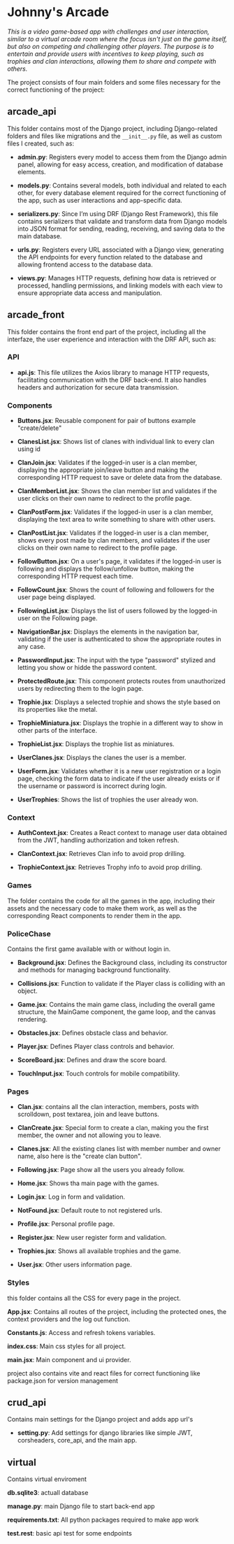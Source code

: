 # **Johnny's Arcade**

_This is a video game-based app with challenges and user interaction, similar to a virtual arcade room where the focus isn't just on the game itself, but also on competing and challenging other players. The purpose is to entertain and provide users with incentives to keep playing, such as trophies and clan interactions, allowing them to share and compete with others._

The project consists of four main folders and some files necessary for the correct functioning of the project:

## **arcade_api**
This folder contains most of the Django project, including Django-related folders and files like migrations and the `__init__.py` file, as well as custom files I created, such as:

- **admin.py**: Registers every model to access them from the Django admin panel, allowing for easy access, creation, and modification of database elements.

- **models.py**: Contains several models, both individual and related to each other, for every database element required for the correct functioning of the app, such as user interactions and app-specific data.

- **serializers.py**: Since I’m using DRF (Django Rest Framework), this file contains serializers that validate and transform data from Django models into JSON format for sending, reading, receiving, and saving data to the main database.

- **urls.py**: Registers every URL associated with a Django view, generating the API endpoints for every function related to the database and allowing frontend access to the database data.

- **views.py**: Manages HTTP requests, defining how data is retrieved or processed, handling permissions, and linking models with each view to ensure appropriate data access and manipulation.

## **arcade_front**
This folder contains the front end part of the project, including all the interfaze, the user experience and interaction with the DRF API, such as:

### API

- **api.js**:  This file utilizes the Axios library to manage HTTP requests, facilitating communication with the DRF back-end. It also handles headers and authorization for secure data transmission.

### Components 

- **Buttons.jsx**: Reusable component for pair of buttons example "create/delete"

- **ClanesList.jsx**: Shows list of clanes with individual link to every clan using id

- **ClanJoin.jsx**: Validates if the logged-in user is a clan member, displaying the appropriate join/leave button and making the corresponding HTTP request to save or delete data from the database.

- **ClanMemberList.jsx**: Shows the clan member list and validates if the user clicks on their own name to redirect to the profile page.

- **ClanPostForm.jsx**: Validates if the logged-in user is a clan member, displaying the text area to write something to share with other users.

- **ClanPostList.jsx**: Validates if the logged-in user is a clan member, shows every post made by clan members, and validates if the user clicks on their own name to redirect to the profile page.

- **FollowButton.jsx**: On a user's page, it validates if the logged-in user is following and displays the follow/unfollow button, making the corresponding HTTP request each time.

- **FollowCount.jsx**: Shows the count of following and followers for the user page being displayed.

- **FollowingList.jsx**: Displays the list of users followed by the logged-in user on the Following page.

- **NavigationBar.jsx**: Displays the elements in the navigation bar, validating if the user is authenticated to show the appropriate routes in any case.

- **PasswordInput.jsx**: The input with the type "password" stylized and letting you show or hidde the password content.

- **ProtectedRoute.jsx**: This component protects routes from unauthorized users by redirecting them to the login page.

- **Trophie.jsx**: Displays a selected trophie and shows the style based on its properties like the metal.

- **TrophieMiniatura.jsx**: Displays the trophie in a different way to show in other parts of the interface.

- **TrophieList.jsx**: Displays the trophie list as miniatures.

- **UserClanes.jsx**: Displays the clanes the user is a member.

- **UserForm.jsx**: Validates whether it is a new user registration or a login page, checking the form data to indicate if the user already exists or if the username or password is incorrect during login.

- **UserTrophies**: Shows the list of trophies the user already won.

### Context

- **AuthContext.jsx**: Creates a React context to manage user data obtained from the JWT, handling authorization and token refresh.

- **ClanContext.jsx**: Retrieves Clan info to avoid prop drilling.

- **TrophieContext.jsx**: Retrieves Trophy info to avoid prop drilling.

### Games
The folder contains the code for all the games in the app, including their assets and the necessary code to make them work, as well as the corresponding React components to render them in the app.

### PoliceChase
Contains the first game available with or without login in.

- **Background.jsx**: Defines the Background class, including its constructor and methods for managing background functionality.

- **Collisions.jsx**: Function to validate if the Player class is colliding with an object.

- **Game.jsx**: Contains the main game class, including the overall game structure, the MainGame component, the game loop, and the canvas rendering.

- **Obstacles.jsx**: Defines obstacle class and behavior.

- **Player.jsx**: Defines Player class controls and behavior.

- **ScoreBoard.jsx**: Defines and draw the score board.

- **TouchInput.jsx**: Touch controls for mobile compatibility.

### Pages

- **Clan.jsx**: contains all the clan interaction, members, posts with scrolldown, post textarea, join and leave buttons.

- **ClanCreate.jsx**: Special form to create a clan, making you the first member, the owner and not allowing you to leave.

- **Clanes.jsx**: All the existing clanes list with member number and owner name, also here is the "create clan button".

- **Following.jsx**: Page show all the users you already follow.

- **Home.jsx**: Shows tha main page with the games.

- **Login.jsx**: Log in form and validation.

- **NotFound.jsx**: Default route to not registered urls.

- **Profile.jsx**: Personal profile page.

- **Register.jsx**: New user register form and validation.

- **Trophies.jsx**: Shows all available trophies and the game.

- **User.jsx**: Other users information page.

### Styles
this folder contains all the CSS for every page in the project.

**App.jsx**: Contains all routes of the project, including the protected ones, the context providers and the log out function.

**Constants.js**: Access and refresh tokens variables.

**index.css**: Main css styles for all project.

**main.jsx**: Main component and ui provider.

project also contains vite and react files for correct functioning like package.json for version management

## crud_api
Contains main settings for the Django project and adds app url's

- **setting.py**: Add settings for django libraries like simple JWT, corsheaders, core_api, and the main app.

## virtual
Contains virtual enviroment

**db.sqlite3**: actuall database

**manage.py**: main Django file to start back-end app

**requirements.txt**: All python packages required to make app work

**test.rest**: basic api test for some endpoints